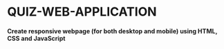 # QUIZ-WEB-APPLICATION
 <h4>Create responsive webpage (for both desktop and mobile) using  HTML, CSS and JavaScript</h4>
